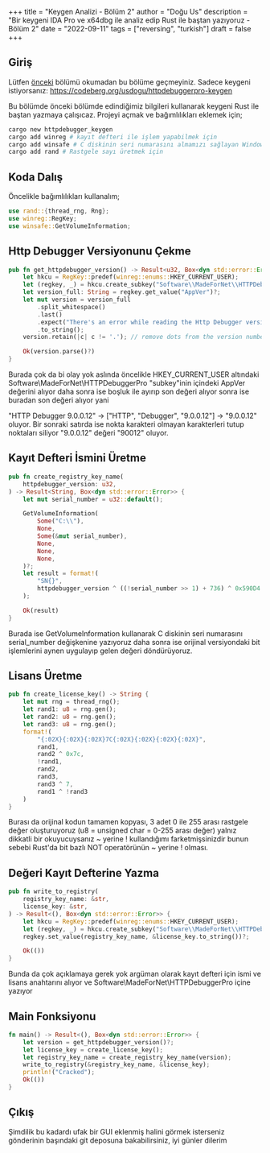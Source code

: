 +++
title = "Keygen Analizi - Bölüm 2"
author = "Doğu Us"
description = "Bir keygeni IDA Pro ve x64dbg ile analiz edip Rust ile baştan yazıyoruz - Bölüm 2"
date = "2022-09-11"
tags = ["reversing", "turkish"]
draft = false
+++

## Giriş
Lütfen [önceki](https://usdogu.github.io/posts/keygen-analiz-1/) bölümü okumadan bu bölüme geçmeyiniz.
Sadece keygeni istiyorsanız: https://codeberg.org/usdogu/httpdebuggerpro-keygen

Bu bölümde önceki bölümde edindiğimiz bilgileri kullanarak keygeni Rust ile baştan yazmaya çalışıcaz.
Projeyi açmak ve bağımlılıkları eklemek için;
```sh
cargo new httpdebugger_keygen
cargo add winreg # kayıt defteri ile işlem yapabilmek için
cargo add winsafe # C diskinin seri numarasını almamızı sağlayan Windows fonksiyonuna erişmek için
cargo add rand # Rastgele sayı üretmek için
```

## Koda Dalış
Öncelikle bağımlılıkları kullanalım;
```rust
use rand::{thread_rng, Rng};
use winreg::RegKey;
use winsafe::GetVolumeInformation;
```

## Http Debugger Versiyonunu Çekme
```rust
pub fn get_httpdebugger_version() -> Result<u32, Box<dyn std::error::Error>> {
    let hkcu = RegKey::predef(winreg::enums::HKEY_CURRENT_USER);
    let (regkey, _) = hkcu.create_subkey("Software\\MadeForNet\\HTTPDebuggerPro")?;
    let version_full: String = regkey.get_value("AppVer")?;
    let mut version = version_full
        .split_whitespace()
        .last()
        .expect("There's an error while reading the Http Debugger version")
        .to_string();
    version.retain(|c| c != '.'); // remove dots from the version number

    Ok(version.parse()?)
}
```
Burada çok da bi olay yok aslında öncelikle HKEY_CURRENT_USER altındaki Software\\MadeForNet\\HTTPDebuggerPro "subkey"inin içindeki AppVer değerini alıyor daha sonra ise boşluk ile ayırıp son değeri alıyor sonra ise buradan son değeri alıyor yani 

"HTTP Debugger 9.0.0.12" -> ["HTTP", "Debugger", "9.0.0.12"] -> "9.0.0.12" oluyor.
Bir sonraki satırda ise nokta karakteri olmayan karakterleri tutup noktaları siliyor "9.0.0.12" değeri "90012" oluyor.

## Kayıt Defteri İsmini Üretme
```rust
pub fn create_registry_key_name(
    httpdebugger_version: u32,
) -> Result<String, Box<dyn std::error::Error>> {
    let mut serial_number = u32::default();

    GetVolumeInformation(
        Some("C:\\"),
        None,
        Some(&mut serial_number),
        None,
        None,
        None,
    )?;
    let result = format!(
        "SN{}",
        httpdebugger_version ^ ((!serial_number >> 1) + 736) ^ 0x590D4
    );

    Ok(result)
}
```

Burada ise GetVolumeInformation kullanarak C diskinin seri numarasını serial_number değişkenine yazıyoruz daha sonra ise orijinal versiyondaki bit işlemlerini aynen uygulayıp gelen değeri döndürüyoruz.

## Lisans Üretme
```rust
pub fn create_license_key() -> String {
    let mut rng = thread_rng();
    let rand1: u8 = rng.gen();
    let rand2: u8 = rng.gen();
    let rand3: u8 = rng.gen();
    format!(
        "{:02X}{:02X}{:02X}7C{:02X}{:02X}{:02X}{:02X}",
        rand1,
        rand2 ^ 0x7c,
        !rand1,
        rand2,
        rand3,
        rand3 ^ 7,
        rand1 ^ !rand3
    )
}
```
Burası da orijinal kodun tamamen kopyası, 3 adet 0 ile 255 arası rastgele değer oluşturuyoruz (u8 = unsigned char = 0-255 arası değer) yalnız dikkatli bir okuyucuysanız ~ yerine ! kullandığımı farketmişsinizdir bunun sebebi Rust'da bit bazlı NOT operatörünün ~ yerine ! olması.


## Değeri Kayıt Defterine Yazma
```rust
pub fn write_to_registry(
    registry_key_name: &str,
    license_key: &str,
) -> Result<(), Box<dyn std::error::Error>> {
    let hkcu = RegKey::predef(winreg::enums::HKEY_CURRENT_USER);
    let (regkey, _) = hkcu.create_subkey("Software\\MadeForNet\\HTTPDebuggerPro")?;
    regkey.set_value(registry_key_name, &license_key.to_string())?;

    Ok(())
}
```
Bunda da çok açıklamaya gerek yok argüman olarak kayıt defteri için ismi ve lisans anahtarını alıyor ve Software\\MadeForNet\\HTTPDebuggerPro içine yazıyor


## Main Fonksiyonu
```rust
fn main() -> Result<(), Box<dyn std::error::Error>> {
    let version = get_httpdebugger_version()?;
    let license_key = create_license_key();
    let registry_key_name = create_registry_key_name(version);
    write_to_registry(&registry_key_name, &license_key);
    println!("Cracked");
    Ok(())
}
```

## Çıkış
Şimdilik bu kadardı ufak bir GUI eklenmiş halini görmek isterseniz gönderinin başındaki git deposuna bakabilirsiniz, iyi günler dilerim
